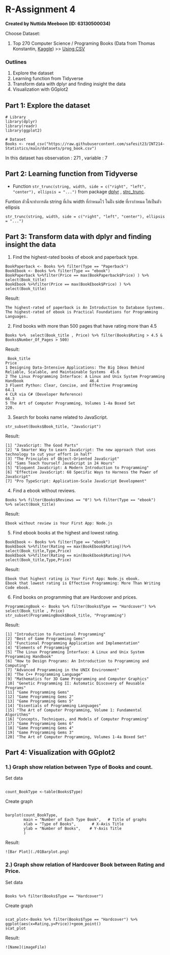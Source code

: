 # R-Assignment 4

**Created by Nuttida Meeboon (ID: 63130500034)**

Choose Dataset:
1. Top 270 Computer Science / Programing Books (Data from Thomas Konstantin, [Kaggle](https://www.kaggle.com/thomaskonstantin/top-270-rated-computer-science-programing-books)) >> [Using CSV](https://raw.githubusercontent.com/safesit23/INT214-Statistics/main/datasets/prog_book.csv)



### Outlines
1. Explore the dataset
2. Learning function from Tidyverse
3. Transform data with dplyr and finding insight the data
4. Visualization with GGplot2

## Part 1: Explore the dataset

```
# Library
library(dplyr)
library(readr)      
library(ggplot2)

# Dataset
Books <- read_csv("https://raw.githubusercontent.com/safesit23/INT214-Statistics/main/datasets/prog_book.csv")
```

In this dataset has observation : 271 , variable : 7



## Part 2: Learning function from Tidyverse

- Function `str_trunc(string, width, side = c("right", "left", "center"), ellipsis = "...")` 
from package [dplyr](https://dplyr.tidyverse.org/articles/dplyr.html#select-columns-with-select) , [strc_trunc](https://stringr.tidyverse.org/reference/str_trunc.html). 

Funtion ตัวนี้จะทำการตัด string ที่เกิน width ที่กำหนดไว้ ในฝั่ง side ที่เรากำหนด ให้เป็นตัว ellipsis

```
str_trunc(string, width, side = c("right", "left", "center"), ellipsis = "...")
```


## Part 3: Transform data with dplyr and finding insight the data

1. Find the highest-rated books of ebook and paperback type.

```
BookPaperback <- Books %>% filter(Type == "Paperback")
BookEbook <- Books %>% filter(Type == "ebook")
BookPaperback %>%filter(Price == max(BookPaperback$Price) ) %>% select(Book_title) 
BookEbook %>%filter(Price == max(BookEbook$Price) ) %>% select(Book_title) 
```

  Result:

```
The highest-rated of paperback is An Introduction to Database Systems.
The highest-rated of ebook is Practical Foundations for Programming Languages.
```

2. Find books with more than 500 pages that have rating more than 4.5

```
Books %>%  select(Book_title , Price) %>% filter(Books$Rating > 4.5 & Books$Number_Of_Pages > 500)
```

  Result:

```
 Book_title                                                                                               Price                                       
1 Designing Data-Intensive Applications: The Big Ideas Behind Reliable, Scalable, and Maintainable Systems  45.6
2 The Linux Programming Interface: A Linux and Unix System Programming Handbook                             46.4
3 Fluent Python: Clear, Concise, and Effective Programming                                                  64.1
4 CLR via C# (Developer Reference)                                                                          66.3
5 The Art of Computer Programming, Volumes 1-4a Boxed Set                                                  220. 
```

3. Search for books name related to JavaScript.

```
str_subset(Books$Book_title, "JavaScript")
```

  Result:

```
[1] "JavaScript: The Good Parts"                                                                         
[2] "A Smarter Way to Learn JavaScript: The new approach that uses technology to cut your effort in half"
[3] "The Principles of Object-Oriented JavaScript"                                                       
[4] "Sams Teach Yourself JavaScript in 24 Hours"                                                         
[5] "Eloquent JavaScript: A Modern Introduction to Programming"                                          
[6] "Effective JavaScript: 68 Specific Ways to Harness the Power of JavaScript"                          
[7] "Pro TypeScript: Application-Scale JavaScript Development" 
```

4. Find a ebook without reviews.

```
Books %>% filter(Books$Reviews == "0") %>% filter(Type == "ebook")  %>% select(Book_title)
```

  Result:

```
Ebook without review is Your First App: Node.js
```

5. Find ebook books at the highest and lowest rating.

```
BookEbook <- Books %>% filter(Type == "ebook")
BookEbook %>%filter(Rating == max(BookEbook$Rating))%>% select(Book_title,Type,Price)
BookEbook %>%filter(Rating == min(BookEbook$Rating))%>% select(Book_title,Type,Price)
```

  Result:

```
Ebook that highest rating is Your First App: Node.js ebook.
Ebook that lowest rating is Effective Programming: More Than Writing Code ebook.
```

6. Find books on programming that are Hardcover	and prices.

```
ProgrammingBook <- Books %>% filter(Books$Type == "Hardcover") %>% select(Book_title , Price)
str_subset(ProgrammingBook$Book_title, "Programming") 
```

  Result:

```
[1] "Introduction to Functional Programming"                                       
[2] "Best of Game Programming Gems"                                                
[3] "Functional Programming Application and Implementation"                        
[4] "Elements of Programming"                                                      
[5] "The Linux Programming Interface: A Linux and Unix System Programming Handbook"
[6] "How to Design Programs: An Introduction to Programming and Computing"         
[7] "Advanced Programming in the UNIX Environment"                                 
[8] "The C++ Programming Language"                                                 
[9] "Mathematics for 3D Game Programming and Computer Graphics"                    
[10] "Genetic Programming II: Automatic Discovery of Reusable Programs"             
[11] "Game Programming Gems"                                                        
[12] "Game Programming Gems 2"                                                      
[13] "Game Programming Gems 5"                                                      
[14] "Essentials of Programming Languages"                                          
[15] "The Art of Computer Programming, Volume 1: Fundamental Algorithms"            
[16] "Concepts, Techniques, and Models of Computer Programming"                     
[17] "Game Programming Gems 6"                                                      
[18] "Game Programming Gems 4"                                                      
[19] "Game Programming Gems 3"                                                      
[20] "The Art of Computer Programming, Volumes 1-4a Boxed Set" 
```



## Part 4: Visualization with GGplot2
### 1.) Graph show relation between Type of Books and count.

Set data
```

count_BookType <-table(Books$Type)
```
Create graph
```

barplot(count_BookType,
        main = "Number of Each Type Book",   # Title of graphs
        xlab = "Type of Books",       # X-Axis Title
        ylab = "Number of Books",    # Y-Axis Title
        )
```
  Result:

````
![Bar Plot](./01Barplot.png)
````


### 2.) Graph show relation of Hardcover Book between Rating and Price.


Set data
```

Books %>% filter(Books$Type == "Hardcover") 
```
Create graph
```

scat_plot<-Books %>% filter(Books$Type == "Hardcover") %>% ggplot(aes(x=Rating,y=Price))+geom_point()
scat_plot
```
  Result:

````
![Name](imageFile)
````

